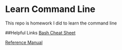 # Learn Command Line
This repo is homework I did to learn the command line

##Helpful Links
[Bash Cheat Sheet](http://cli.learncodethehardway.org/bash_cheat_sheet.pdf )

[Reference Manual](http://www.gnu.org/software/bash/manual/bashref.html)
